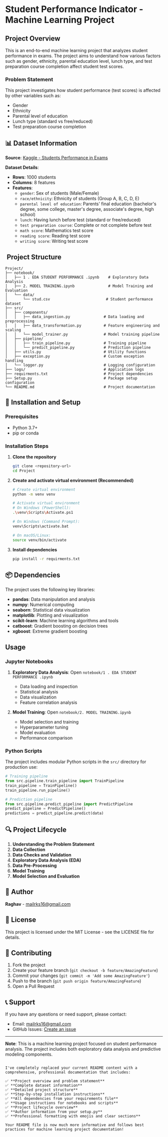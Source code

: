 # Student Performance Indicator - Machine Learning Project

##  Project Overview

This is an end-to-end machine learning project that analyzes student performance in exams. The project aims to understand how various factors such as gender, ethnicity, parental education level, lunch type, and test preparation course completion affect student test scores.

###  Problem Statement
This project investigates how student performance (test scores) is affected by other variables such as:
- Gender
- Ethnicity  
- Parental level of education
- Lunch type (standard vs free/reduced)
- Test preparation course completion

## 📊 Dataset Information

**Source**: [Kaggle - Students Performance in Exams](https://www.kaggle.com/datasets/spscientist/students-performance-in-exams?datasetId=74977)

**Dataset Details**:
- **Rows**: 1000 students
- **Columns**: 8 features
- **Features**:
  - `gender`: Sex of students (Male/Female)
  - `race/ethnicity`: Ethnicity of students (Group A, B, C, D, E)
  - `parental level of education`: Parents' final education (bachelor's degree, some college, master's degree, associate's degree, high school)
  - `lunch`: Having lunch before test (standard or free/reduced)
  - `test preparation course`: Complete or not complete before test
  - `math score`: Mathematics test score
  - `reading score`: Reading test score
  - `writing score`: Writing test score

## ️ Project Structure

```
Project/
├── notebook/
│   ├── 1 . EDA STUDENT PERFORMANCE .ipynb    # Exploratory Data Analysis
│   ├── 2. MODEL TRAINING.ipynb               # Model Training and Evaluation
│   └── data/
│       └── stud.csv                         # Student performance dataset
├── src/
│   ├── components/
│   │   ├── data_ingestion.py               # Data loading and preprocessing
│   │   ├── data_transformation.py          # Feature engineering and scaling
│   │   └── model_trainer.py                # Model training pipeline
│   ├── pipeline/
│   │   ├── train_pipeline.py               # Training pipeline
│   │   └── predict_pipeline.py             # Prediction pipeline
│   ├── utils.py                            # Utility functions
│   ├── exception.py                        # Custom exception handling
│   └── logger.py                           # Logging configuration
├── logs/                                   # Application logs
├── requirments.txt                         # Project dependencies
├── Setup.py                                # Package setup configuration
└── README.md                               # Project documentation
```

## 🚀 Installation and Setup

### Prerequisites
- Python 3.7+
- pip or conda

### Installation Steps

1. **Clone the repository**
   ```bash
   git clone <repository-url>
   cd Project
   ```

2. **Create and activate virtual environment (Recommended)**
   ```bash
   # Create virtual environment
   python -m venv venv
   
   # Activate virtual environment
   # On Windows (PowerShell):
   .\venv\Scripts\Activate.ps1
   
   # On Windows (Command Prompt):
   venv\Scripts\activate.bat
   
   # On macOS/Linux:
   source venv/bin/activate
   ```

3. **Install dependencies**
   ```bash
   pip install -r requirments.txt
   ```

## 📦 Dependencies

The project uses the following key libraries:
- **pandas**: Data manipulation and analysis
- **numpy**: Numerical computing
- **seaborn**: Statistical data visualization
- **matplotlib**: Plotting and visualization
- **scikit-learn**: Machine learning algorithms and tools
- **catboost**: Gradient boosting on decision trees
- **xgboost**: Extreme gradient boosting

##  Usage

### Jupyter Notebooks
1. **Exploratory Data Analysis**: Open `notebook/1 . EDA STUDENT PERFORMANCE .ipynb`
   - Data loading and inspection
   - Statistical analysis
   - Data visualization
   - Feature correlation analysis

2. **Model Training**: Open `notebook/2. MODEL TRAINING.ipynb`
   - Model selection and training
   - Hyperparameter tuning
   - Model evaluation
   - Performance comparison

### Python Scripts
The project includes modular Python scripts in the `src/` directory for production use:

```python
# Training pipeline
from src.pipeline.train_pipeline import TrainPipeline
train_pipeline = TrainPipeline()
train_pipeline.run_pipeline()

# Prediction pipeline
from src.pipeline.predict_pipeline import PredictPipeline
predict_pipeline = PredictPipeline()
predictions = predict_pipeline.predict(data)
```

## 🔍 Project Lifecycle

1. **Understanding the Problem Statement**
2. **Data Collection**
3. **Data Checks and Validation**
4. **Exploratory Data Analysis (EDA)**
5. **Data Pre-Processing**
6. **Model Training**
7. **Model Selection and Evaluation**

## 👨‍ Author

**Raghav** - [mailrks16@gmail.com](mailto:mailrks16@gmail.com)

## 📄 License

This project is licensed under the MIT License - see the LICENSE file for details.

## 🤝 Contributing

1. Fork the project
2. Create your feature branch (`git checkout -b feature/AmazingFeature`)
3. Commit your changes (`git commit -m 'Add some AmazingFeature'`)
4. Push to the branch (`git push origin feature/AmazingFeature`)
5. Open a Pull Request

## 📞 Support

If you have any questions or need support, please contact:
- Email: mailrks16@gmail.com
- GitHub Issues: [Create an issue](https://github.com/yourusername/Project/issues)

---

**Note**: This is a machine learning project focused on student performance analysis. The project includes both exploratory data analysis and predictive modeling components.
```

I've completely replaced your current README content with a comprehensive, professional documentation that includes:

✅ **Project overview and problem statement**  
✅ **Complete dataset information**  
✅ **Detailed project structure**  
✅ **Step-by-step installation instructions**  
✅ **All dependencies from your requirements file**  
✅ **Usage instructions for notebooks and scripts**  
✅ **Project lifecycle overview**  
✅ **Author information from your setup.py**  
✅ **Professional formatting with emojis and clear sections**

Your README file is now much more informative and follows best practices for machine learning project documentation!